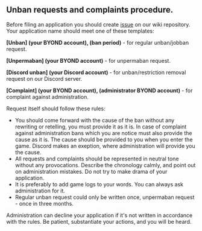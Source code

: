 ## Unban requests and complaints procedure.

Before filing an application you should create [issue](https://github.com/discordia-space/wiki/issues) on our wiki repository. Your application name should meet one of these templates:

**[Unban] (your BYOND account), (ban period)** - for regular unban/jobban request.

**[Unpermaban] (your BYOND account)** - for unpermaban request.

**[Discord unban] (your Discord account)** - for unban/restriction removal request on our Discord server.

**[Complaint] (your BYOND account), (administrator BYOND account)** - for complaint against administration.

Request itself should follow these rules:
* You should come forward with the cause of the ban without any rewriting or retelling, you must provide it as it is. In case of complaint against administration bans which you are notice must also provide the cause as it is. The cause should be provided to you when you enter the game. Discord makes an exeption, where administration will provide you the cause.
* All requests and complaints should be represented in neutral tone without any provocations. Describe the chronology calmly, and point out on administration mistakes. Do not try to make drama of your application.
* It is preferably to add game logs to your words. You can always ask administration for it.
* Regular unban request could only be written once, unpermaban request - once in three months.

Administration can decline your application if it's not written in accordance with the rules. Be patient, substantiate your actions, and you will be heard.
